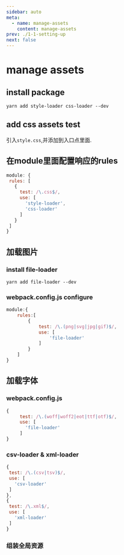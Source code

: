```yaml
---
sidebar: auto
meta:
  - name: manage-assets
    content: manage-assets
prev: ./1-1-setting-up
next: false
---
```

# manage assets 

## install package 
`yarn add style-loader css-loader --dev`

## add css assets test 

引入`style.css`,并添加到入口点里面.

## 在module里面配置响应的rules
```js
module: {
 rules: [
   {
     test: /\.css$/,
     use: [
       'style-loader',
       'css-loader'
     ]
   }
 ]
}
```
## 加载图片

### install file-loader
`yarn add file-loader --dev`

### webpack.config.js configure

```js
module:{
    rules:[
        {
            test: /\.(png|svg|jpg|gif)$/,
            use: [
                'file-loader'
            ]
        }
    ]
}
```
## 加载字体

### webpack.config.js
```js
{
     test: /\.(woff|woff2|eot|ttf|otf)$/,
     use: [
       'file-loader'
     ]
}
```
### csv-loader & xml-loader

```js
{
 test: /\.(csv|tsv)$/,
 use: [
   'csv-loader'
 ]
},
{
 test: /\.xml$/,
 use: [
   'xml-loader'
 ]
}
```
### 组装全局资源



